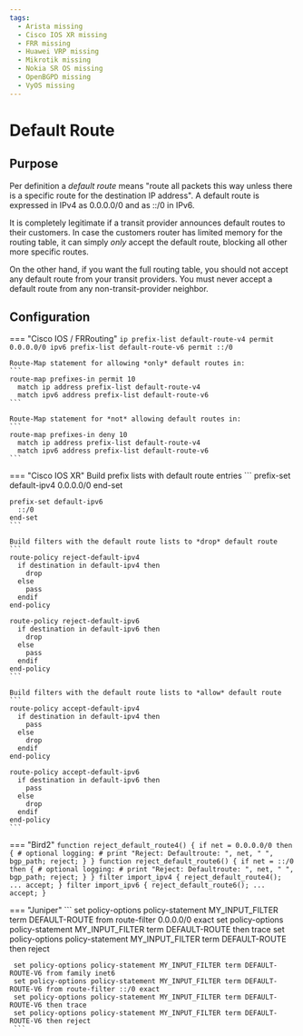 ```yaml
---
tags:
  - Arista missing
  - Cisco IOS XR missing
  - FRR missing
  - Huawei VRP missing
  - Mikrotik missing
  - Nokia SR OS missing
  - OpenBGPD missing
  - VyOS missing
---
```



# Default Route

## Purpose

Per definition a *default route* means "route all packets this way unless there is a specific route for the destination IP address". A default route is expressed in IPv4 as 0.0.0.0/0 and as ::/0 in IPv6.

It is completely legitimate if a transit provider announces default routes to their customers. In case the customers router has limited memory for the routing table, it can simply *only* accept the default route, blocking all other more specific routes.

On the other hand, if you want the full routing table, you should not accept any default route from your transit providers. You must never accept a default route from any non-transit-provider neighbor.

## Configuration

=== "Cisco IOS / FRRouting"
    ```
    ip prefix-list default-route-v4 permit 0.0.0.0/0
    ipv6 prefix-list default-route-v6 permit ::/0
    ```

    Route-Map statement for allowing *only* default routes in:
    ```
    route-map prefixes-in permit 10
      match ip address prefix-list default-route-v4
      match ipv6 address prefix-list default-route-v6
    ```

    Route-Map statement for *not* allowing default routes in:
    ```
    route-map prefixes-in deny 10
      match ip address prefix-list default-route-v4
      match ipv6 address prefix-list default-route-v6
    ```

=== "Cisco IOS XR"
    Build prefix lists with default route entries
    ```
    prefix-set default-ipv4
      0.0.0.0/0
    end-set

    prefix-set default-ipv6
      ::/0
    end-set
    ```

    Build filters with the default route lists to *drop* default route
    ```
    route-policy reject-default-ipv4
      if destination in default-ipv4 then
        drop
      else
        pass
      endif
    end-policy

    route-policy reject-default-ipv6
      if destination in default-ipv6 then
        drop
      else
        pass
      endif
    end-policy
    ```

    Build filters with the default route lists to *allow* default route
    ```
    route-policy accept-default-ipv4
      if destination in default-ipv4 then
        pass
      else
        drop
      endif
    end-policy

    route-policy accept-default-ipv6
      if destination in default-ipv6 then
        pass
      else
        drop
      endif
    end-policy
    ```
    
=== "Bird2"
    ```
    function reject_default_route4()
    {
      if net = 0.0.0.0/0 then {
        # optional logging:
        # print "Reject: Defaultroute: ", net, " ", bgp_path;
        reject;
      }
    }
    function reject_default_route6()
    {
      if net = ::/0 then {
        # optional logging:
        # print "Reject: Defaultroute: ", net, " ", bgp_path;
        reject;
      }
    }
    filter import_ipv4 {
      reject_default_route4();
      ...
      accept;
    }
    filter import_ipv6 {
      reject_default_route6();
      ...
      accept;
    }
    ```

=== "Juniper"
     ```
     set policy-options policy-statement MY_INPUT_FILTER term DEFAULT-ROUTE from route-filter 0.0.0.0/0 exact
     set policy-options policy-statement MY_INPUT_FILTER term DEFAULT-ROUTE then trace
     set policy-options policy-statement MY_INPUT_FILTER term DEFAULT-ROUTE then reject
     
     set policy-options policy-statement MY_INPUT_FILTER term DEFAULT-ROUTE-V6 from family inet6
     set policy-options policy-statement MY_INPUT_FILTER term DEFAULT-ROUTE-V6 from route-filter ::/0 exact
     set policy-options policy-statement MY_INPUT_FILTER term DEFAULT-ROUTE-V6 then trace
     set policy-options policy-statement MY_INPUT_FILTER term DEFAULT-ROUTE-V6 then reject
     ```
 
